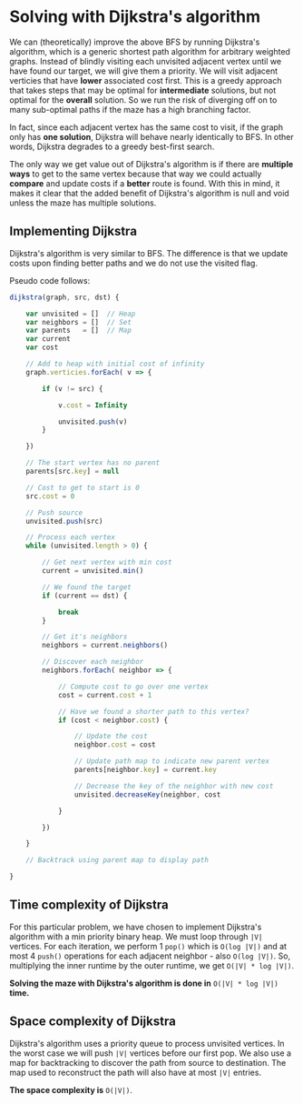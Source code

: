 # Solving with Dijkstra's algorithm
We can (theoretically) improve the above BFS by running Dijkstra's algorithm, which is a generic shortest path algorithm for arbitrary weighted graphs. Instead of blindly visiting each unvisited adjacent vertex until we have found our target, we will give them a priority. We will visit adjacent verticies that have **lower** associated cost first. This is a greedy approach that takes steps that may be optimal for
**intermediate** solutions, but not optimal for the **overall** solution. So we run the risk of diverging off on to many sub-optimal paths if the maze has a high branching factor.

In fact, since each adjacent vertex has the same cost to visit, if the graph only has **one solution**, Dijkstra will behave nearly identically to BFS. In other words, Dijkstra degrades to a greedy best-first search.

The only way we get value out of Dijkstra's algorithm is if there are **multiple ways** to get to the same vertex because that way we could actually **compare** and update costs if a **better** route is found. With this in mind, it makes it clear that the added benefit of Dijkstra's algorithm is null and void unless the maze has multiple solutions.

## Implementing Dijkstra
Dijkstra's algorithm is very similar to BFS. The difference is that we update costs upon finding better paths and we do not use the visited flag.

Pseudo code follows:

```javascript
dijkstra(graph, src, dst) {

	var unvisited = []	// Heap
	var neighbors = []	// Set
	var parents   = []	// Map
	var current
	var cost

	// Add to heap with initial cost of infinity
	graph.verticies.forEach( v => {

		if (v != src) {

			v.cost = Infinity

			unvisited.push(v)
		}

	})

	// The start vertex has no parent
	parents[src.key] = null

	// Cost to get to start is 0
	src.cost = 0

	// Push source
	unvisited.push(src)

	// Process each vertex
	while (unvisited.length > 0) {

		// Get next vertex with min cost
		current = unvisited.min()

		// We found the target
		if (current == dst) {

			break
		}

		// Get it's neighbors
		neighbors = current.neighbors()

		// Discover each neighbor
		neighbors.forEach( neighbor => {

			// Compute cost to go over one vertex
			cost = current.cost + 1

			// Have we found a shorter path to this vertex?
			if (cost < neighbor.cost) {

				// Update the cost
				neighbor.cost = cost

				// Update path map to indicate new parent vertex
				parents[neighbor.key] = current.key

				// Decrease the key of the neighbor with new cost
				unvisited.decreaseKey(neighbor, cost

			}

		})

	}

	// Backtrack using parent map to display path

}
```

## Time complexity of Dijkstra
For this particular problem, we have chosen to implement Dijkstra's
algorithm with a min priority binary heap. We must loop through `|V|` vertices. For each iteration, we perform 1 `pop()` which is `O(log |V|)` and at most 4 `push()` operations for each adjacent neighbor - also `O(log |V|)`. So, multiplying the inner runtime by the outer runtime, we get `O(|V| * log |V|)`.

**Solving the maze with Dijkstra's algorithm is done in** `O(|V| * log |V|)` **time.**

## Space complexity of Dijkstra
Dijkstra's algorithm uses a priority queue to process unvisited vertices. In the worst case we will push `|V|` vertices before our first pop. We also use a map for backtracking to discover the path from source to destination. The map used to reconstruct the path will also have at most `|V|` entries.

**The space complexity is** `O(|V|)`.
